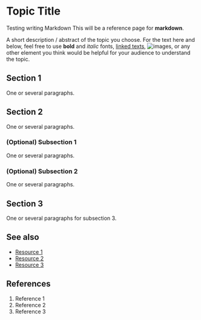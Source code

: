 # Topic Title
Testing writing Markdown
This will be a reference page for **markdown**.

A short description / abstract of the topic you choose. For the text here and below, feel free to use **bold** and *italic* fonts, [linked texts](https://github.com/jakobzhao/geog328/tree/main/labs/lab01),  ![images](url), or any other element you think would be helpful for your audience to understand the topic.


## Section 1
One or several paragraphs.

## Section 2
One or several paragraphs.
### (Optional) Subsection 1
One or several paragraphs.
### (Optional) Subsection 2
One or several paragraphs.

## Section 3
One or several paragraphs for subsection 3.

## See also
- [Resource 1](url)
- [Resource 2](url)
- [Resource 3](url)

## References
1. Reference 1
2. Reference 2
3. Reference 3